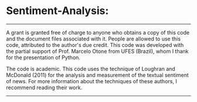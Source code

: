 # Sentiment-Analysis: 

----------------------------------
A grant is granted free of charge to anyone who obtains a copy of this code and the document files associated with it. People are allowed to use this code, attributed to the author's due credit. This code was developed with the partial support of Prof. Marcelo Otone from UFES (Brazil), whom I thank for the presentation of Python.

The code is academic. This code uses the technique of Loughran and McDonald (2011) for the analysis and measurement of the textual sentiment of news. For more information about the techniques of these authors, I recommend reading their work.

----------------------------------


